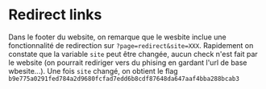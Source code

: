 # Redirect links

Dans le footer du website, on remarque que le wesbite inclue une fonctionnalité de redirection sur `?page=redirect&site=XXX`.
Rapidement on constate que la variable `site` peut être changée, aucun check n'est fait par le website (on pourrait rediriger vers du phising en gardant l'url de base wbesite...).
Une fois `site` changé, on obtient le flag `b9e775a0291fed784a2d9680fcfad7edd6b8cdf87648da647aaf4bba288bcab3`
